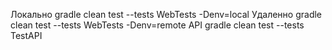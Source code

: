 Локально gradle clean test --tests WebTests -Denv=local
Удаленно gradle clean test --tests WebTests -Denv=remote
API gradle clean test --tests TestAPI